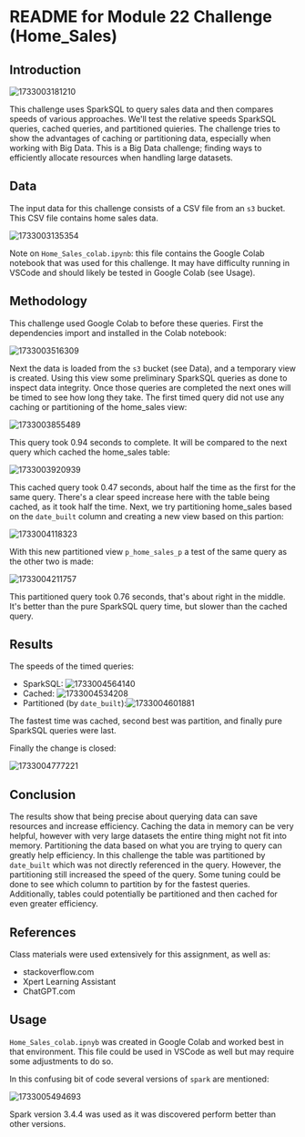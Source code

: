 
# README for Module 22 Challenge (Home_Sales)

## Introduction

![1733003181210](image/README/1733003181210.png)

This challenge uses SparkSQL to query sales data and then compares speeds of various approaches. We'll test the relative speeds SparkSQL queries, cached queries, and partitioned quieries. The challenge tries to show the advantages of caching or partitioning data, especially when working with Big Data. This is a Big Data challenge; finding ways to efficiently allocate resources when handling large datasets.

## Data

The input data for this challenge consists of a CSV file from an `s3` bucket. This CSV file contains home sales data. 

![1733003135354](image/README/1733003135354.png)

Note on `Home_Sales_colab.ipynb`: this file contains the Google Colab notebook that was used for this challenge. It may have difficulty running in VSCode and should likely be tested in Google Colab (see Usage).

## Methodology

This challenge used Google Colab to before these queries. First the dependencies import and installed in the Colab notebook:

![1733003516309](image/README/1733003516309.png)

Next the data is loaded from the `s3` bucket (see Data), and a temporary view is created. Using this view some preliminary SparkSQL queries as done to inspect data integrity. Once those queries are completed the next ones will be timed to see how long they take. The first timed query did not use any caching or partitioning of the home_sales view:

![1733003855489](image/README/1733003855489.png)

This query took 0.94 seconds to complete. It will be compared to the next query which cached the home_sales table:

![1733003920939](image/README/1733003920939.png)

This cached query took 0.47 seconds, about half the time as the first for the same query. There's a clear speed increase here with the table being cached, as it took half the time. Next, we try partitioning home_sales based on the `date_built` column and creating a new view based on this partion:

![1733004118323](image/README/1733004118323.png)

With this new partitioned view `p_home_sales_p` a test of the same query as the other two is made:

![1733004211757](image/README/1733004211757.png)

This partitioned query took 0.76 seconds, that's about right in the middle. It's better than the pure SparkSQL query time, but slower than the cached query.

## Results

The speeds of the timed queries:

* SparkSQL: ![1733004564140](image/README/1733004564140.png)
* Cached: ![1733004534208](image/README/1733004534208.png)
* Partitioned (by `date_built`):![1733004601881](image/README/1733004601881.png)

The fastest time was cached, second best was partition, and finally pure SparkSQL queries were last.

Finally the change is closed:

![1733004777221](image/README/1733004777221.png)


## Conclusion

The results show that being precise about querying data can save resources and increase efficiency. Caching the data in memory can be very helpful, however with very large datasets the entire thing might not fit into memory. Partitioning the data based on what you are trying to query can greatly help efficiency. In this challenge the table was partitioned by `date_built` which was not directly referenced in the query. However, the partitioning still increased the speed of the query. Some tuning could be done to see which column to partition by for the fastest queries. Additionally, tables could potentially be partitioned and then cached for even greater efficiency.

## References

Class materials were used extensively for this assignment, as well as:

* stackoverflow.com
* Xpert Learning Assistant
* ChatGPT.com

## Usage

`Home_Sales_colab.ipnyb` was created in Google Colab and worked best in that environment. This file could be used in VSCode as well but may require some adjustments to do so.

In this confusing bit of code several versions of `spark` are mentioned:

![1733005494693](image/README/1733005494693.png)

Spark version 3.4.4 was used as it was discovered perform better than other versions.

